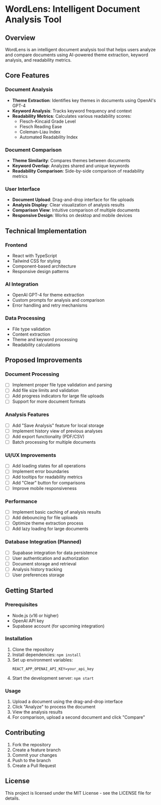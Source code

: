 # WordLens: Intelligent Document Analysis Tool

## Overview
WordLens is an intelligent document analysis tool that helps users analyze and compare documents using AI-powered theme extraction, keyword analysis, and readability metrics.

## Core Features

### Document Analysis
- **Theme Extraction**: Identifies key themes in documents using OpenAI's GPT-4
- **Keyword Analysis**: Tracks keyword frequency and context
- **Readability Metrics**: Calculates various readability scores:
  - Flesch-Kincaid Grade Level
  - Flesch Reading Ease
  - Coleman-Liau Index
  - Automated Readability Index

### Document Comparison
- **Theme Similarity**: Compares themes between documents
- **Keyword Overlap**: Analyzes shared and unique keywords
- **Readability Comparison**: Side-by-side comparison of readability metrics

### User Interface
- **Document Upload**: Drag-and-drop interface for file uploads
- **Analysis Display**: Clear visualization of analysis results
- **Comparison View**: Intuitive comparison of multiple documents
- **Responsive Design**: Works on desktop and mobile devices

## Technical Implementation

### Frontend
- React with TypeScript
- Tailwind CSS for styling
- Component-based architecture
- Responsive design patterns

### AI Integration
- OpenAI GPT-4 for theme extraction
- Custom prompts for analysis and comparison
- Error handling and retry mechanisms

### Data Processing
- File type validation
- Content extraction
- Theme and keyword processing
- Readability calculations

## Proposed Improvements

### Document Processing
- [ ] Implement proper file type validation and parsing
- [ ] Add file size limits and validation
- [ ] Add progress indicators for large file uploads
- [ ] Support for more document formats

### Analysis Features
- [ ] Add "Save Analysis" feature for local storage
- [ ] Implement history view of previous analyses
- [ ] Add export functionality (PDF/CSV)
- [ ] Batch processing for multiple documents

### UI/UX Improvements
- [ ] Add loading states for all operations
- [ ] Implement error boundaries
- [ ] Add tooltips for readability metrics
- [ ] Add "Clear" button for comparisons
- [ ] Improve mobile responsiveness

### Performance
- [ ] Implement basic caching of analysis results
- [ ] Add debouncing for file uploads
- [ ] Optimize theme extraction process
- [ ] Add lazy loading for large documents

### Database Integration (Planned)
- [ ] Supabase integration for data persistence
- [ ] User authentication and authorization
- [ ] Document storage and retrieval
- [ ] Analysis history tracking
- [ ] User preferences storage

## Getting Started

### Prerequisites
- Node.js (v16 or higher)
- OpenAI API key
- Supabase account (for upcoming integration)

### Installation
1. Clone the repository
2. Install dependencies: `npm install`
3. Set up environment variables:
   ```
   REACT_APP_OPENAI_API_KEY=your_api_key
   ```
4. Start the development server: `npm start`

### Usage
1. Upload a document using the drag-and-drop interface
2. Click "Analyze" to process the document
3. View the analysis results
4. For comparison, upload a second document and click "Compare"

## Contributing
1. Fork the repository
2. Create a feature branch
3. Commit your changes
4. Push to the branch
5. Create a Pull Request

## License
This project is licensed under the MIT License - see the LICENSE file for details. 